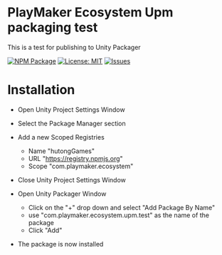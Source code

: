 # PlayMaker Ecosystem Upm packaging test


This is a test for publishing to Unity Packager

[![NPM Package](https://img.shields.io/npm/v/com.playmaker.ecosystem.upm.test)](https://www.npmjs.com/package/com.playmaker.ecosystem.upm.test)
[![License: MIT](https://img.shields.io/badge/License-MIT-yellow.svg)](https://opensource.org/licenses/MIT)
[![Issues](https://img.shields.io/github/issues/PlayMakerEcosystem/com.playmaker.ecosystem.upm.test)](https://github.com/PlayMakerEcosystem/https://github.com/PlayMakerEcosystem/PM-Packager-Test/issues)


 # Installation 

* Open Unity Project Settings Window
* Select the Package Manager section
* Add a new Scoped Registries
	- Name "hutongGames"
	-  URL "https://registry.npmjs.org"
	-  Scope "com.playmaker.ecosystem"


* Close Unity Project Settings Window

* Open Unity Packager Window
	* Click on the "+" drop down and select "Add Package By Name"
	* use "com.playmaker.ecosystem.upm.test" as the name of the package
	* Click "Add"

* The package is now installed	




